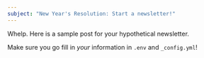 ```yaml
---
subject: "New Year's Resolution: Start a newsletter!"
---
```


Whelp. Here is a sample post for your hypothetical newsletter.

Make sure you go fill in *your* information in `.env` and `_config.yml`!